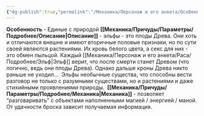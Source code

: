 ```yaml
---
{"dg-publish":true,"permalink":"/Механика/Персонаж и его анкета/Особенности расы/Единые с природой/","noteIcon":"","created":"2025-08-21T13:47:45.474+03:00","updated":"2025-07-29T23:53:10.137+03:00"}
---
```


**Особенность** - Единые с природой
**[[Механика/Причуды/Параметры/Подробнее/Описание\|Описание]]** - эльфы - это плоды Древа. Они хоть и отличаются внешне и имеют вторичные половые признаки, но по сути своей являются растениями. Их кровь белого цвета, а секс для них - это обмен пыльцой. Каждый [[Механика/Персонаж и его анкета/Раса/Подробнее/Эльф\|Эльф]] верит, что после смерти станет Древом (что логично, ведь они плоды Древа). Однако дальше кроны Древа никто раньше не уходил… 
Эльфы необычные существа, что способны вести разговор не только с разумными существами, но и растениями и даже стихийными проявлениями природы. 
**[[Механика/Причуды/Параметры/Подробнее/Механика\|Механика]]** - позволяет “разговаривать” с объектами наполненными магией / энергией / маной. От удачности броска зависит получаемая информация. 